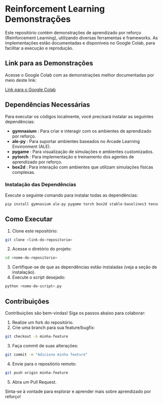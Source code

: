 # Reinforcement Learning Demonstrações

Este repositório contém demonstrações de aprendizado por reforço (Reinforcement Learning), utilizando diversas ferramentas e frameworks.
As implementações estão documentadas e disponíveis no Google Colab, para facilitar a execução e reprodução.

## Link para as Demonstrações

Acesse o Google Colab com as demonstrações melhor documentadas por meio deste link:

[Link para o Google Colab](https://drive.google.com/drive/folders/1Lr9H7dloNTGDtsEYi76xFZf0aZZay0Uq?usp=drive_link)

## Dependências Necessárias

Para executar os códigos localmente, você precisará instalar as seguintes dependências:

* **gymnasium** : Para criar e interagir com os ambientes de aprendizado por reforço.
* **ale-py** : Para suportar ambientes baseados no Arcade Learning Environment (ALE).
* **pygame** : Para visualização de simulações e ambientes customizados.
* **pytorch** : Para implementação e treinamento dos agentes de aprendizado por reforço.
* **box2d** : Para interação com ambientes que utilizam simulações físicas complexas.

### Instalação das Dependências

Execute o seguinte comando para instalar todas as dependências:

```bash
pip install gymnasium ale-py pygame torch box2d stable-baselines3 tensorboard
```


## Como Executar

1. Clone este repositório:

```bash
git clone <link-do-repositorio>
```

2. Acesse o diretório do projeto:

```bash
cd <nome-do-repositorio>
```

3. Certifique-se de que as dependências estão instaladas (veja a seção de instalação).
4. Execute o script desejado:

```bash
python <nome-do-script>.py
```

## Contribuições

Contribuições são bem-vindas! Siga os passos abaixo para colaborar:

1. Realize um fork do repositório.
2. Crie uma branch para sua feature/bugfix:

```bash
git checkout -b minha-feature
```

3. Faça commit de suas alterações:

```bash
git commit -m "Adiciona minha feature"
```

4. Envie para o repositório remoto:

```bash
git push origin minha-feature
```

5. Abra um Pull Request.

Sinta-se à vontade para explorar e aprender mais sobre aprendizado por reforço!
